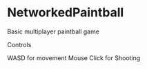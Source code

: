 # NetworkedPaintball
Basic multiplayer paintball game

Controls

WASD for movement
Mouse Click for Shooting
